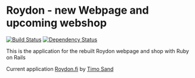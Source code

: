 # Roydon - new Webpage and upcoming webshop
[![Build Status](https://travis-ci.org/deiga/new-Roydon.png)](https://travis-ci.org/deiga/new-Roydon)
[![Dependency Status](https://gemnasium.com/deiga/new-Roydon.png)](https://gemnasium.com/deiga/new-Roydon)

This is the application for the rebuilt Roydon webpage and shop with Ruby on Rails

Current application [Roydon.fi](http://www.roydon.fi)
by [Timo Sand](http://timosand.com)
